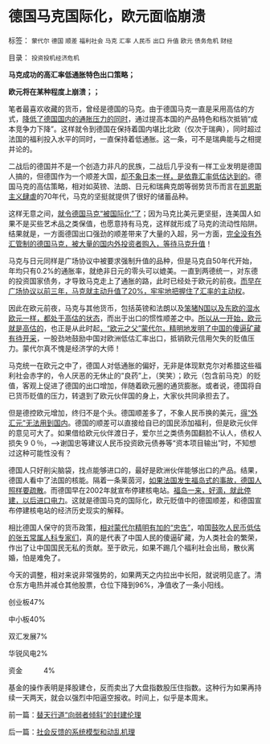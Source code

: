 # 德国马克国际化，欧元面临崩溃

标签： `蒙代尔` `德国` `顺差` `福利社会` `马克` `汇率` `人民币` `出口` `升值` `欧元` `债务危机` `财经` 

目录： `投资投机经济危机`

**马克成功的高汇率低通胀特色出口策略；**

**欧元将在某种程度上崩溃；；**

笔者最喜欢收藏的货币，曾经是德国的马克。由于德国马克一直是采用高估的方式，[降低了德国国内的通胀压力的同时](../../../2011/1/6/美国是税收最轻赤字最小的国家.md)，通过提高本国的产品特色和档次抵销“成本竞争力下降”。这样就令到德国在保持着国内堪比北欧（仅次于瑞典），同时超过法国的福利投入水平的同时，一直保持着低通胀。这一条，可不是瑞典能与之相提并论的。

二战后的德国并不是一个创造力非凡的民族，二战后几乎没有一样工业发明是德国人搞的，但德国作为一个顺差大国，[却不象日本一样，是依靠汇率低估达到的](../../../2009/4/30/低估汇率出口的局部阶层蝇头小利.md)。德国马克的高估策略，相对如英镑、法朗、日元和瑞典克朗等弱势货币而言在[凯恩斯主义肆虐](../../../2009/9/20/埋葬凯恩斯主义专题文章集.md)的70年代，马克的坚挺就提供了很好的储蓄品种。

这样无意之间，[就令德国马克“被国际化”了](../../../2009/7/28/中国实体经济健康后人民币自然国际化.md)；因为马克比美元更坚挺，连美国人如果不是买些艺术品之类保值，也愿意持有马克，这样就形成了马克的流动性陷阱。结果就是，一方面德国出口强劲的顺差带来了大量的入超，另一方面，[完全没有外汇管制的德国马克，被大量的国内外投资者购入，等待马克升值](../../../2011/5/25/人民币国际板“圈了钱，带不走”.md)！

马克与日元同样是广场协议中被要求强制升值的品种，但是马克自50年代开始，年均只有0.2%的通胀率，就绝非日元的零头可以媲美。一直到两德统一，对东德的投资国家债务，才导致马克走上了通胀的路，此时已经处于欧元的前夜。[而早在广场协议以前三年，马克就主动升值了20%，牢牢地把握住了汇率的主动权](../../../2011/1/17/广场协议德国马克和日元的冰火两重天.md)。

因此在欧元前夜，马克与其他货币，包括英镑和法朗以及[笨猪N国以及东欧的湿水欧元一样，都处于高估的状态](../../../2010/2/10/李庄玉娇的政治觉悟和欧元区破产游戏和经济危机.md)，而出于出口的惯性顺差之中。[所以从一开始，欧元就是高估的](../../../2010/11/29/欧元含金量的不足和蒙代尔的“妙计”；.md)，也正是从此时起[，“欧元之父”蒙代尔，精明地发明了中国的傻逼矿藏有待开采](../../../2009/6/11/疑险从无！恐惧可以杀人.md)，一股劲地鼓励中国对欧洲低估汇率出口，抵销欧元信用欠失的贬值压力。蒙代尔真不愧是经济学的大师！

马克统一在欧元之中了，德国人对低通胀的偏好，无非是体现默克尔对希腊这些福利社会赤字的，令人厌恶的无休止的“良药”上，（笑笑）；欧元（包含前马克）的贬值，客观上促进了德国的出口增加，伴随着欧元圈的通货膨胀。或者说，德国将自已货币贬值的压力，转退到了欧元伙伴国的身上，大家伙共同承担去了。

但是德控欧元增加，终归不是个头。德国顺差多了，不象人民币换的美元，[得“外汇元”无法用到国内](../../../2009/2/14/外汇不是钱，是物资！“分国企，分外汇”难言吉凶.md)。德国的顺差可以直接给自已的国民添加福利，但是欧元伙伴的意见可大了。如果借给欧元伙伴渡日子，爱尔兰之类债务国翻脸不认人，债权人损失９０％，——>谢国忠等建议人民币投资欧元债券等“资本项目输出”时，不知想过这种可能性没有？

德国人只好削尖脑袋，找点能够进口的，最好是欧洲伙伴能够出口的产品。结果，德国人看中了法国的核能。隔着一条莱茵河，[如果法国发生福岛式的事故，德国人照样要疏散](../../../2011/4/12/日本核泄漏调高，“政府为什么不管”.md)。而德国早在2002年就宣布停建核电站。[福岛一来，好滴，就此停建，以后进口电力](../../../2011/3/20/日本有灾难，没有核危机.md)。这就是德国马克的国际化，欧元贬值中的德国顺差，和德国宣布停建核电站的经济历史现实的解释。

相比德国人保守的货币政策，[相对蒙代尔精明有加的“忠告”](../../../2009/6/10/有中国特色的蒙代尔汇率忽悠三角.md)，咱国[鼓吹人民币低估的张五常属人科专家们](../../../2008/9/2/不喜欢张五常，朗咸平，宋鸿兵，刘军洛等人的阴谋论.md)，真的是代表了中国人民的傻逼矿藏，为人类社会的繁荣，作出了让中国国民无私的贡献。至于欧元，如果不踢几个福利社会出局，散伙离婚，怕是难免了。



今天的调整，相对来说非常强势的，如果两天之内拉出中长阳，就说明见底了。清仓东方电热并减仓其他股票，仓位下降到96%，净值收了一条小阳线。

创业板47%

中小板40%

双汇发展7%

华锐风电2%

资金　　　4%

基金的操作表明是择股建仓，反而卖出了大盘指数股压住指数。这种行为如果再持续一天两天，就会以强烈中阳逼空报收。时间上，似乎是本周末。

前一篇：[替天行道“向弱者倾斜”的封建伦理](../../../2011/5/31/替天行道“向弱者倾斜”的封建伦理.md)

后一篇：[社会反馈的系统模型和动乱机理](../../../2011/6/1/社会反馈的系统模型和动乱机理.md)
